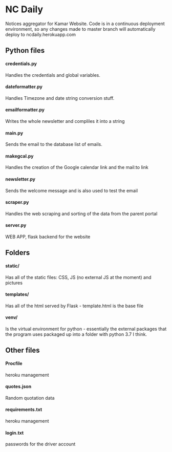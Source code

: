 # NC Daily
Notices aggregator for Kamar Website. Code is in a continuous deployment environment, so any changes made to master branch will automatically deploy to ncdaily.herokuapp.com

## Python files
#### credentials.py 
Handles the credentials and global variables.

#### dateformatter.py
Handles Timezone and date string conversion stuff.

#### emailformatter.py
Writes the whole newsletter and compliles it into a string

#### main.py
Sends the email to the database list of emails. 

#### makegcal.py
Handles the creation of the Google calendar link and the mail:to link

#### newsletter.py
Sends the welcome message and is also used to test the email 



#### scraper.py
Handles the web scraping and sorting of the data from the parent portal
#### server.py
WEB APP, flask backend for the website





## Folders
#### static/
Has all of the static files: CSS, JS (no external JS at the moment) and pictures
#### templates/
Has all of the html served by Flask - template.html is the base file
#### venv/
Is the virtual environment for python - essentially the external packages that the program uses packaged up into a folder with python 3.7 I think.

## Other files
#### Procfile
heroku management
#### quotes.json
Random quotation data
#### requirements.txt
heroku management
#### login.txt
passwords for the driver account


